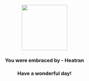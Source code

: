 <p align="center">
    <img src="https://raw.githubusercontent.com/PokeAPI/sprites/master/sprites/pokemon/485.png" width="150" height="150">
</p>
<h3 align="center">You were embraced by - <b>Heatran</b></h3>
<h3 align="center">Have a wonderful day!</h3>
